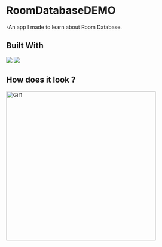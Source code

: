 # RoomDatabaseDEMO

-An app I made to learn about Room Database.

## Built With 

<code><img src="https://www.vectorlogo.zone/logos/kotlinlang/kotlinlang-ar21.svg"></code>
<code><img src="https://www.vectorlogo.zone/logos/android/android-ar21.svg"></code>

## How does it look ?

<p>
<img height= "400" src="https://media.giphy.com/media/EsEs4XytVVPZXj9EjA/giphy.gif" alt="Gif1" />
</p>
